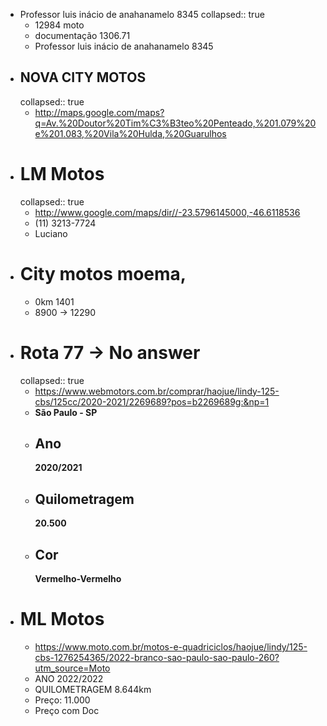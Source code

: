 - Professor luis inácio de anahanamelo 8345
  collapsed:: true
	- 12984 moto
	- documentação 1306.71
	- Professor luis inácio de anahanamelo 8345
- ## NOVA CITY MOTOS
  collapsed:: true
	- http://maps.google.com/maps?q=Av.%20Doutor%20Tim%C3%B3teo%20Penteado,%201.079%20e%201.083,%20Vila%20Hulda,%20Guarulhos
- # LM Motos
  collapsed:: true
	- http://www.google.com/maps/dir//-23.5796145000,-46.6118536
	- (11) 3213-7724
	- Luciano
- # City motos moema,
	- 0km 1401
	- 8900 -> 12290
- # Rota 77 -> No answer
  collapsed:: true
	- https://www.webmotors.com.br/comprar/haojue/lindy-125-cbs/125cc/2020-2021/2269689?pos=b2269689g:&np=1
	- **São Paulo - SP**
	- ## Ano
	  **2020/2021**
	- ## Quilometragem
	  **20.500**
	- ## Cor
	  **Vermelho-Vermelho**
- # ML Motos
	- https://www.moto.com.br/motos-e-quadriciclos/haojue/lindy/125-cbs-1276254365/2022-branco-sao-paulo-sao-paulo-260?utm_source=Moto
	- ANO 2022/2022
	- QUILOMETRAGEM 8.644km
	- Preço: 11.000
	- Preço com Doc
